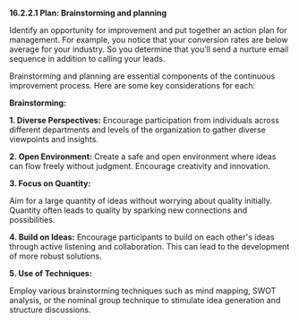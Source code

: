 **16.2.2.1 Plan: Brainstorming and planning**

Identify an opportunity for improvement and put together an action plan for management. For example, you notice that your conversion rates are below average for your industry. So you determine that you'll send a nurture email sequence in addition to calling your leads.

Brainstorming and planning are essential components of the continuous improvement process. Here are some key considerations for each:


**Brainstorming:**

**1. Diverse Perspectives:** 
Encourage participation from individuals across different departments and levels of the organization to gather diverse viewpoints and insights.

**2. Open Environment:**
Create a safe and open environment where ideas can flow freely without judgment. Encourage creativity and innovation.

**3. Focus on Quantity:** 

Aim for a large quantity of ideas without worrying about quality initially. Quantity often leads to quality by sparking new connections and possibilities.

**4. Build on Ideas:**
Encourage participants to build on each other's ideas through active listening and collaboration. This can lead to the development of more robust solutions.

**5. Use of Techniques:** 

Employ various brainstorming techniques such as mind mapping, SWOT analysis, or the nominal group technique to stimulate idea generation and structure discussions.

